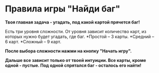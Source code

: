 # Правила игры "Найди баг"

**Твоя главная задача - угадать, под какой картой прячется баг!**

Есть три уровня сложности. От уровня зависит количество карт, из которых нужно будет угадать, где баг.
*Простой – 3 карты.
*Средний – 6 карт.
*Сложный – 9 карт.

**После выбора сложности нажми на кнопку "Начать игру".**

**Дальше все зависит только от твоей интуиции. Все карты, кроме одной - пустые. Под одной спрятался баг - осталось его найти!**